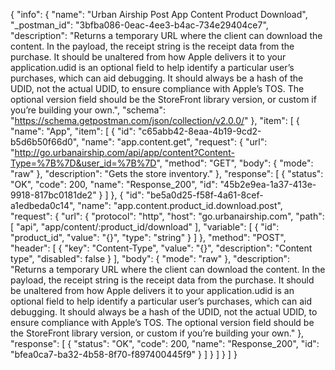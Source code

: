{
  "info": {
    "name": "Urban Airship Post App Content Product Download",
    "_postman_id": "3bfba086-0eac-4ee3-b4ac-734e29404ce7",
    "description": "Returns a temporary URL where the client can download the content. In the payload, the receipt string is the receipt data from the purchase. It should be unaltered from how Apple delivers it to your application.udid is an optional field to help identify a particular user’s purchases, which can aid debugging. It should always be a hash of the UDID, not the actual UDID, to ensure compliance with Apple’s TOS. The optional version field should be the StoreFront library version, or custom if you’re building your own.",
    "schema": "https://schema.getpostman.com/json/collection/v2.0.0/"
  },
  "item": [
    {
      "name": "App",
      "item": [
        {
          "id": "c65abb42-8eaa-4b19-9cd2-b5d6b50f66d0",
          "name": "app.content.get",
          "request": {
            "url": "http://go.urbanairship.com/api/app/content?Content-Type=%7B%7D&user_id=%7B%7D",
            "method": "GET",
            "body": {
              "mode": "raw"
            },
            "description": "Gets the store inventory."
          },
          "response": [
            {
              "status": "OK",
              "code": 200,
              "name": "Response_200",
              "id": "45b2e9ea-1a37-413e-9918-817bc0181de2"
            }
          ]
        },
        {
          "id": "be5a0d25-f58f-4a61-8cef-a1edbeda0c14",
          "name": "app.content.product_id.download.post",
          "request": {
            "url": {
              "protocol": "http",
              "host": "go.urbanairship.com",
              "path": [
                "api",
                "app/content/:product_id/download"
              ],
              "variable": [
                {
                  "id": "product_id",
                  "value": "{}",
                  "type": "string"
                }
              ]
            },
            "method": "POST",
            "header": [
              {
                "key": "Content-Type",
                "value": "{}",
                "description": "Content type",
                "disabled": false
              }
            ],
            "body": {
              "mode": "raw"
            },
            "description": "Returns a temporary URL where the client can download the content. In the payload, the receipt string is the receipt data from the purchase. It should be unaltered from how Apple delivers it to your application.udid is an optional field to help identify a particular user’s purchases, which can aid debugging. It should always be a hash of the UDID, not the actual UDID, to ensure compliance with Apple’s TOS. The optional version field should be the StoreFront library version, or custom if you’re building your own."
          },
          "response": [
            {
              "status": "OK",
              "code": 200,
              "name": "Response_200",
              "id": "bfea0ca7-ba32-4b58-8f70-f897400445f9"
            }
          ]
        }
      ]
    }
  ]
}